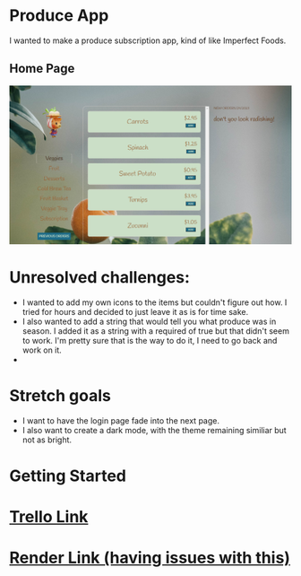 # Produce App 

I wanted to make a produce subscription app, kind of like Imperfect Foods. 

## Home Page

![My Image](homepage.png)

# Unresolved challenges:
- I wanted to add my own icons to the items but couldn't figure out how. I tried for hours and decided to just leave it as is for time sake.
- I also wanted to add a string that would tell you what produce was in season. I added it as a string with a required of true but that didn't seem to work. I'm pretty sure that is the way to do it, I need to go back and work on it.
- 


# Stretch goals
- I want to have the login page fade into the next page.
- I also want to create a dark mode, with the theme remaining similiar but not as bright. 

# Getting Started 

# [Trello Link](https://trello.com/b/vQgiC6Mb/mod-3-project)

# [Render Link (having issues with this)]()
